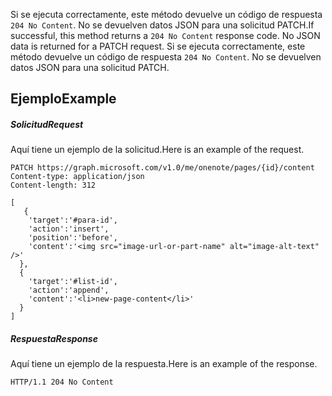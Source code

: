 <span data-ttu-id="db8f0-p103">Si se ejecuta correctamente, este método devuelve un código de respuesta `204 No Content`.  No se devuelven datos JSON para una solicitud PATCH.</span><span class="sxs-lookup"><span data-stu-id="db8f0-p103">If successful, this method returns a `204 No Content` response code.  No JSON data is returned for a PATCH request.</span></span>
Si se ejecuta correctamente, este método devuelve un código de respuesta `204 No Content`.  No se devuelven datos JSON para una solicitud PATCH.
## <span data-ttu-id="db8f0-123">Ejemplo</span><span class="sxs-lookup"><span data-stu-id="db8f0-123">Example</span></span>
<a id="example" class="xliff"></a>
##### <span data-ttu-id="db8f0-124">Solicitud</span><span class="sxs-lookup"><span data-stu-id="db8f0-124">Request</span></span>
<a id="request" class="xliff"></a>
<span data-ttu-id="db8f0-125">Aquí tiene un ejemplo de la solicitud.</span><span class="sxs-lookup"><span data-stu-id="db8f0-125">Here is an example of the request.</span></span>
<!-- {
  "blockType": "request",
  "name": "update_page"
}-->
```http
PATCH https://graph.microsoft.com/v1.0/me/onenote/pages/{id}/content
Content-type: application/json
Content-length: 312

[
   {
    'target':'#para-id',
    'action':'insert',
    'position':'before',
    'content':'<img src="image-url-or-part-name" alt="image-alt-text" />'
  }, 
  {
    'target':'#list-id',
    'action':'append',
    'content':'<li>new-page-content</li>'
  }
]
```
##### <span data-ttu-id="db8f0-126">Respuesta</span><span class="sxs-lookup"><span data-stu-id="db8f0-126">Response</span></span>
<a id="response" class="xliff"></a>
<span data-ttu-id="db8f0-127">Aquí tiene un ejemplo de la respuesta.</span><span class="sxs-lookup"><span data-stu-id="db8f0-127">Here is an example of the response.</span></span> 
<!-- {
  "blockType": "response",
  "truncated": true,
  "@odata.type": "microsoft.graph.onenotePage"
} -->
```http
HTTP/1.1 204 No Content
```

<!-- uuid: 8fcb5dbc-d5aa-4681-8e31-b001d5168d79
2015-10-25 14:57:30 UTC -->
<!-- {
  "type": "#page.annotation",
  "description": "Update page",
  "keywords": "",
  "section": "documentation",
  "tocPath": ""
}-->
